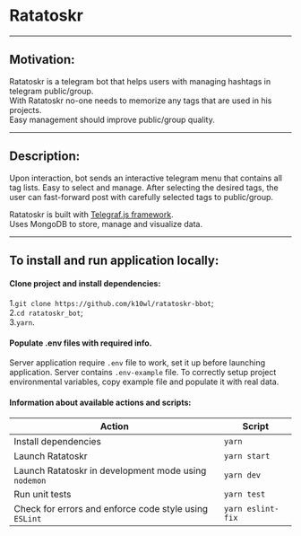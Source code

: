 # Ratatoskr

___

## Motivation:
Ratatoskr is a telegram bot that helps users with managing hashtags in telegram public/group.
\
With Ratatoskr no-one needs to memorize any tags that are used in his projects.
\
Easy management should improve public/group quality.

___

## Description:
Upon interaction, bot sends an interactive telegram menu that contains all tag lists.
Easy to select and manage.
After selecting the desired tags, the user can fast-forward post with carefully selected tags to public/group.

Ratatoskr is built with [Telegraf.js framework](https://telegraf.js.org/).
\
Uses MongoDB to store, manage and visualize data.

___

## To install and run application locally:

#### Clone project and install dependencies:
1.`git clone https://github.com/k10wl/ratatoskr-bbot`;
\
2.`cd ratatoskr_bot`;
\
3.`yarn`.

#### Populate .env files with required info.
Server application require `.env` file to work, set it up before launching application. 
Server contains `.env-example` file.
To correctly setup project environmental variables, copy example file
and populate it with real data.

#### Information about available actions and scripts:

| Action                                                 | Script            |
|--------------------------------------------------------|-------------------|
| Install dependencies                                   | `yarn`            |
| Launch Ratatoskr                                       | `yarn start`      |
| Launch Ratatoskr in development mode using `nodemon`   | `yarn dev`        |
| Run unit tests                                         | `yarn test`       |
| Check for errors and enforce code style using `ESLint` | `yarn eslint-fix` |
